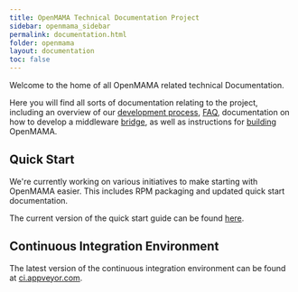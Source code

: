 ```yaml
---
title: OpenMAMA Technical Documentation Project
sidebar: openmama_sidebar
permalink: documentation.html
folder: openmama
layout: documentation
toc: false
---
```


Welcome to the home of all OpenMAMA related technical Documentation.

Here you will find all sorts of documentation relating to the project, including an overview of our [development process](openmama_development_process.html), [FAQ](openmama_faq.html), documentation on how to develop a middleware [bridge](openmama_bridge.html), as well as instructions for [building](openmama_build_instructions.html) OpenMAMA. 

## Quick Start 

We're currently working on various initiatives to make starting with OpenMAMA easier. This includes RPM packaging and updated quick start documentation. 

The current version of the quick start guide can be found [here](openmama_quick_start_guide_running_openmama_apps.html).

## Continuous Integration Environment

The latest version of the continuous integration environment can be found at [ci.appveyor.com](https://ci.appveyor.com/project/fquinner/openmama).
